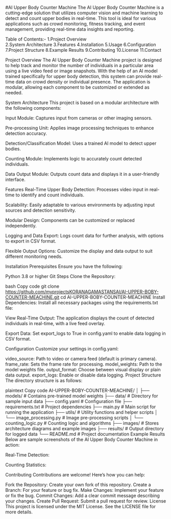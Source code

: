 #AI Upper Body Counter Machine
The AI Upper Body Counter Machine is a cutting-edge solution that utilizes 
computer vision and machine learning to detect and count upper bodies in 
real-time. This tool is ideal for various applications such as crowd monitoring,
fitness tracking, and event management, providing real-time data insights and reporting.

Table of Contents:-
1.Project Overview  
2.System Architecture
3.Features
4.Installation
5.Usage
6.Configuration
7.Project Structure
8.Example Results
9.Contributing
10.License
11.Contact


Project Overview
The AI Upper Body Counter Machine project is designed to help track and monitor the number of 
individuals in a particular area using a live video feed or image snapshots. With the help of 
an AI model trained specifically for upper body detection, this system can provide real-time data
on crowd density or individual presence. The application is modular, allowing each component to be 
customized or extended as needed.

System Architecture
This project is based on a modular architecture with the following components:

Input Module: Captures input from cameras or other imaging sensors.

Pre-processing Unit: Applies image processing techniques to enhance detection accuracy.

Detection/Classification Model: Uses a trained AI model to detect upper bodies.

Counting Module: Implements logic to accurately count detected individuals.

Data Output Module: Outputs count data and displays it in a user-friendly interface.

Features
Real-Time Upper Body Detection: Processes video input in real-time to identify and count individuals.

Scalability: Easily adaptable to various environments by adjusting input sources and detection sensitivity.

Modular Design: Components can be customized or replaced independently.

Logging and Data Export: Logs count data for further analysis, with options to export in CSV format.

Flexible Output Options: Customize the display and data output to suit different monitoring needs.

Installation
Prerequisites
Ensure you have the following:

Python 3.8 or higher
Git
Steps
Clone the Repository:

bash
Copy code
git clone https://github.com/myprojectsKORANAGAMASTANSAI/AI-UPPER-BOBY-COUNTER-MEACHINE.git
cd AI-UPPER-BOBY-COUNTER-MEACHINE
Install Dependencies: Install all necessary packages using the requirements.txt file:

View Real-Time Output: The application displays the count of detected individuals in real-time, with a live feed overlay.

Export Data: Set export_logs to True in config.yaml to enable data logging in CSV format.

Configuration
Customize your settings in config.yaml:

video_source: Path to video or camera feed (default is primary camera).
frame_rate: Sets the frame rate for processing.
model_weights: Path to the model weights file.
output_format: Choose between visual display or plain data output.
export_logs: Enable or disable data logging.
Project Structure
The directory structure is as follows:

plaintext
Copy code
AI-UPPER-BOBY-COUNTER-MEACHINE/
│
├── models/                  # Contains pre-trained model weights
├── data/                    # Directory for sample input data
├── config.yaml              # Configuration file
├── requirements.txt         # Project dependencies
├── main.py                  # Main script for running the application
├── utils/                   # Utility functions and helper scripts
│   └── image_processing.py  # Image pre-processing scripts
│   └── counting_logic.py    # Counting logic and algorithms
├── images/                  # Stores architecture diagrams and example images
├── results/                 # Output directory for logged data
└── README.md                # Project documentation
Example Results
Below are sample screenshots of the AI Upper Body Counter Machine in action:

Real-Time Detection:

Counting Statistics:

Contributing
Contributions are welcome! Here’s how you can help:

Fork the Repository: Create your own fork of this repository.
Create a Branch: For your feature or bug fix.
Make Changes: Implement your feature or fix the bug.
Commit Changes: Add a clear commit message describing your changes.
Create Pull Request: Submit a pull request for review.
License
This project is licensed under the MIT License. See the LICENSE file for more details.


